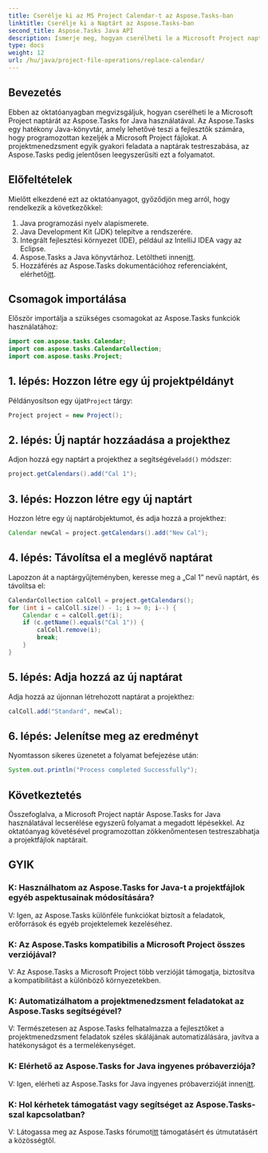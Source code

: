 ```yaml
---
title: Cserélje ki az MS Project Calendar-t az Aspose.Tasks-ban
linktitle: Cserélje ki a Naptárt az Aspose.Tasks-ban
second_title: Aspose.Tasks Java API
description: Ismerje meg, hogyan cserélheti le a Microsoft Project naptárát az Aspose.Tasks for Java használatával. Lépésről lépésre útmutató kódpéldákkal.
type: docs
weight: 12
url: /hu/java/project-file-operations/replace-calendar/
---
```

## Bevezetés
Ebben az oktatóanyagban megvizsgáljuk, hogyan cserélheti le a Microsoft Project naptárát az Aspose.Tasks for Java használatával. Az Aspose.Tasks egy hatékony Java-könyvtár, amely lehetővé teszi a fejlesztők számára, hogy programozottan kezeljék a Microsoft Project fájlokat. A projektmenedzsment egyik gyakori feladata a naptárak testreszabása, az Aspose.Tasks pedig jelentősen leegyszerűsíti ezt a folyamatot.
## Előfeltételek
Mielőtt elkezdené ezt az oktatóanyagot, győződjön meg arról, hogy rendelkezik a következőkkel:
1. Java programozási nyelv alapismerete.
2. Java Development Kit (JDK) telepítve a rendszerére.
3. Integrált fejlesztési környezet (IDE), például az IntelliJ IDEA vagy az Eclipse.
4.  Aspose.Tasks a Java könyvtárhoz. Letöltheti innen[itt](https://releases.aspose.com/tasks/java/).
5.  Hozzáférés az Aspose.Tasks dokumentációhoz referenciaként, elérhető[itt](https://reference.aspose.com/tasks/java/).

## Csomagok importálása
Először importálja a szükséges csomagokat az Aspose.Tasks funkciók használatához:
```java
import com.aspose.tasks.Calendar;
import com.aspose.tasks.CalendarCollection;
import com.aspose.tasks.Project;
```

## 1. lépés: Hozzon létre egy új projektpéldányt
 Példányosítson egy újat`Project` tárgy:
```java
Project project = new Project();
```
## 2. lépés: Új naptár hozzáadása a projekthez
 Adjon hozzá egy naptárt a projekthez a segítségével`add()` módszer:
```java
project.getCalendars().add("Cal 1");
```
## 3. lépés: Hozzon létre egy új naptárt
Hozzon létre egy új naptárobjektumot, és adja hozzá a projekthez:
```java
Calendar newCal = project.getCalendars().add("New Cal");
```
## 4. lépés: Távolítsa el a meglévő naptárat
Lapozzon át a naptárgyűjteményben, keresse meg a „Cal 1” nevű naptárt, és távolítsa el:
```java
CalendarCollection calColl = project.getCalendars();
for (int i = calColl.size() - 1; i >= 0; i--) {
    Calendar c = calColl.get(i);
    if (c.getName().equals("Cal 1")) {
        calColl.remove(i);
        break;
    }
}
```
## 5. lépés: Adja hozzá az új naptárat
Adja hozzá az újonnan létrehozott naptárat a projekthez:
```java
calColl.add("Standard", newCal);
```
## 6. lépés: Jelenítse meg az eredményt
Nyomtasson sikeres üzenetet a folyamat befejezése után:
```java
System.out.println("Process completed Successfully");
```

## Következtetés
Összefoglalva, a Microsoft Project naptár Aspose.Tasks for Java használatával lecserélése egyszerű folyamat a megadott lépésekkel. Az oktatóanyag követésével programozottan zökkenőmentesen testreszabhatja a projektfájlok naptárait.
## GYIK
### K: Használhatom az Aspose.Tasks for Java-t a projektfájlok egyéb aspektusainak módosítására?
V: Igen, az Aspose.Tasks különféle funkciókat biztosít a feladatok, erőforrások és egyéb projektelemek kezeléséhez.
### K: Az Aspose.Tasks kompatibilis a Microsoft Project összes verziójával?
V: Az Aspose.Tasks a Microsoft Project több verzióját támogatja, biztosítva a kompatibilitást a különböző környezetekben.
### K: Automatizálhatom a projektmenedzsment feladatokat az Aspose.Tasks segítségével?
V: Természetesen az Aspose.Tasks felhatalmazza a fejlesztőket a projektmenedzsment feladatok széles skálájának automatizálására, javítva a hatékonyságot és a termelékenységet.
### K: Elérhető az Aspose.Tasks for Java ingyenes próbaverziója?
 V: Igen, elérheti az Aspose.Tasks for Java ingyenes próbaverzióját innen[itt](https://releases.aspose.com/).
### K: Hol kérhetek támogatást vagy segítséget az Aspose.Tasks-szal kapcsolatban?
 V: Látogassa meg az Aspose.Tasks fórumot[itt](https://forum.aspose.com/c/tasks/15) támogatásért és útmutatásért a közösségtől.